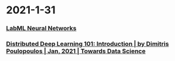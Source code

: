 
# 2021-1-31

### [LabML Neural Networks](https://nn.labml.ai/index.html)

### [Distributed Deep Learning 101: Introduction | by Dimitris Poulopoulos | Jan, 2021 | Towards Data Science](https://towardsdatascience.com/distributed-deep-learning-101-introduction-ebfc1bcd59d9)
